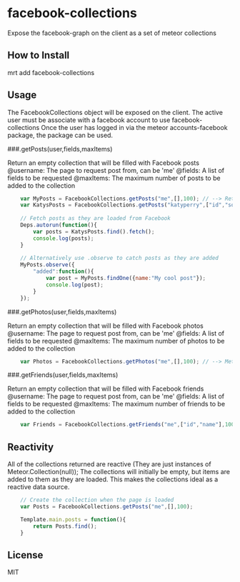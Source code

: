 facebook-collections
====================

Expose the facebook-graph on the client as a set of meteor collections

How to Install
------------------

mrt add facebook-collections



Usage
---------------

The FacebookCollections object will be exposed on the client.
The active user must be associate with a facebook account to use facebook-collections
Once the user has logged in via the meteor accounts-facebook package, the package can be used.

###.getPosts(user,fields,maxItems)


Return an empty collection that will be filled with Facebook posts
@username: The page to request post from, can be 'me'
@fields: A list of fields to be requested
@maxItems: The maximum number of posts to be added to the collection
    
```javascript
    var MyPosts = FacebookCollections.getPosts("me",[],100); // --> Return Meteor.Collection()
    var KatysPosts = FacebookCollections.getPosts("katyperry",["id","source","name"],500);
    
    // Fetch posts as they are loaded from Facebook
    Deps.autorun(function(){
        var posts = KatysPosts.find().fetch();
        console.log(posts);
    }
    
    // Alternatively use .observe to catch posts as they are added
    MyPosts.observe({
        "added":function(){
            var post = MyPosts.findOne({name:"My cool post"});
            console.log(post);
        }
    });
```

###.getPhotos(user,fields,maxItems)


Return an empty collection that will be filled with Facebook photos
@username: The page to request post from, can be 'me'
@fields: A list of fields to be requested
@maxItems: The maximum number of photos to be added to the collection
    
```javascript
    var Photos = FacebookCollections.getPhotos("me",[],100); // --> Meteor.Collection()
```

###.getFriends(user,fields,maxItems)


Return an empty collection that will be filled with Facebook friends
@username: The page to request post from, can be 'me'
@fields: A list of fields to be requested
@maxItems: The maximum number of friends to be added to the collection

```javascript
    var Friends = FacebookCollections.getFriends("me",["id","name"],100); // --> Meteor.Collection()
```


Reactivity
----------
All of the collections returned are reactive (They are just instances of Meteor.Collection(null));
The collections will initially be empty, but items are added to them as they are loaded.
This makes the collections ideal as a reactive data source.

```javascript
    // Create the collection when the page is loaded
    var Posts = FacebookCollections.getPosts("me",[],100);

    Template.main.posts = function(){
        return Posts.find();
    }
```

License
-------

MIT 



